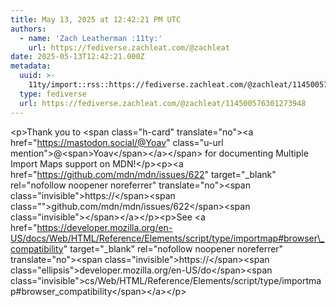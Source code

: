 ```yaml
---
title: May 13, 2025 at 12:42:21 PM UTC
authors:
  - name: 'Zach Leatherman :11ty:'
    url: https://fediverse.zachleat.com/@zachleat
date: 2025-05-13T12:42:21.000Z
metadata:
  uuid: >-
    11ty/import::rss::https://fediverse.zachleat.com/@zachleat/114500576301273948
  type: fediverse
  url: https://fediverse.zachleat.com/@zachleat/114500576301273948
---
```

\<p>Thank you to \<span class="h-card" translate="no">\<a href="https://mastodon.social/@Yoav" class="u-url mention">@\<span>Yoav\</span>\</a>\</span> for documenting Multiple Import Maps support on MDN!\</p>\<p>\<a href="https://github.com/mdn/mdn/issues/622" target="\_blank" rel="nofollow noopener noreferrer" translate="no">\<span class="invisible">https://\</span>\<span class="">github.com/mdn/mdn/issues/622\</span>\<span class="invisible">\</span>\</a>\</p>\<p>See \<a href="https://developer.mozilla.org/en-US/docs/Web/HTML/Reference/Elements/script/type/importmap#browser\_compatibility" target="\_blank" rel="nofollow noopener noreferrer" translate="no">\<span class="invisible">https://\</span>\<span class="ellipsis">developer.mozilla.org/en-US/do\</span>\<span class="invisible">cs/Web/HTML/Reference/Elements/script/type/importmap#browser\_compatibility\</span>\</a>\</p>